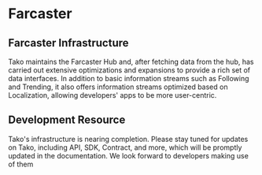# Farcaster

## Farcaster Infrastructure

Tako maintains the Farcaster Hub and, after fetching data from the hub, has carried out extensive optimizations and expansions to provide a rich set of data interfaces. In addition to basic information streams such as Following and Trending, it also offers information streams optimized based on Localization, allowing developers' apps to be more user-centric.

## Development Resource

Tako's infrastructure is nearing completion. Please stay tuned for updates on Tako, including API, SDK, Contract, and more, which will be promptly updated in the documentation. We look forward to developers making use of them
